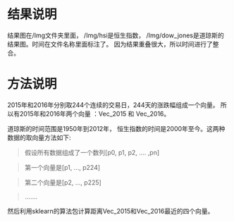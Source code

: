 # 结果说明

结果图在/Img文件夹里面， /Img/hsi是恒生指数， /Img/dow_jones是道琼斯的结果图。时间在文件名称里面标注了。
因为结果重叠很大，所以时间进行了整合。

# 方法说明

2015年和2016年分别取244个连续的交易日，244天的涨跌幅组成一个向量。 所以有2015年和2016年两个向量 ：Vec_2015 和 Vec_2016。

道琼斯的时间范围是1950年到2012年， 恒生指数的时间是2000年至今。这两种数据的取向量方法如下:

>假设所有数据组成了一个数列[p0, p1, p2, .... ,pn]

>第一个向量是[p1, ..., p224]

>第二个向量是[p2, ..., p225]

> .......


然后利用sklearn的算法包计算距离Vec_2015和Vec_2016最近的四个向量。
